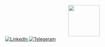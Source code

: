 <div id="header" align="center">
  <img src="https://media.giphy.com/media/iFmw13LV1hHhViPPWz/giphy.gif" width="100"/>
</div>

<div id="links">
  <a href="my__linkedin_link">
    <img src="https://img.shields.io/badge/LinkedIn-blue?style=for-the-badge&logo=linkedin&logoColor=white" alt="LinkedIn"/>
  </a>
  <a href="my_telegram_link">
    <img src="https://img.shields.io/badge/Telegram-blue?style=for-the-badge&logo=telegram&logoColor=white" alt="Telegeram"/>
  </a>
</div>

